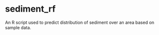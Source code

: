 # sediment_rf
An R script used to predict distribution of sediment over an area based on sample data.
